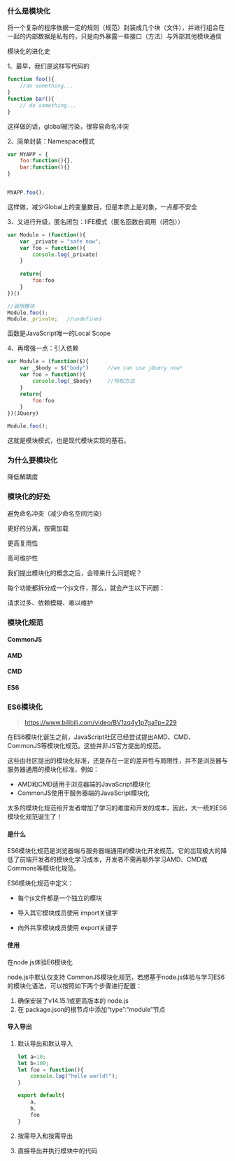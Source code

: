 ### 什么是模块化

将一个复杂的程序依据一定的规则（规范）封装成几个块（文件），并进行组合在一起的内部数据是私有的，只是向外暴露一些接口（方法）与外部其他模块通信



模块化的进化史

1、最早，我们是这样写代码的

```js
function foo(){
	//do something...
}
function bar(){
    // do something...
}
```

这样做的话，global被污染，很容易命名冲突

2、简单封装：Namespace模式

```js
var MYAPP = {
	foo:function(){},
    bar:function(){}
}


MYAPP.foo();
```

这样做，减少Global上的变量数目，但是本质上是对象，一点都不安全

3、又进行升级，匿名闭包：IIFE模式（匿名函数自调用（闭包））

```js
var Module = (function(){
    var _private = "safe now";
    var foo = function(){
        console.log(_private)
    }
    
    return{
        foo:foo
    }
})()

//调用模块
Module.foo();
Module._private;   //undefined
```

函数是JavaScript唯一的Local Scope

4、再增强一点：引入依赖

```js
var Module = (function($){
    var _$body = $("body")		//we can use jQuery now!
    var foo = function(){
        console.log(_$body)     //特权方法
    }
    return{
        foo:foo
    }
})(JQuery)

Module.foo();
```

这就是模块模式，也是现代模块实现的基石。

### 为什么要模块化

降低解耦度

### 模块化的好处

避免命名冲突（减少命名空间污染）

更好的分离，按需加载

更高复用性

高可维护性



我们提出模块化的概念之后，会带来什么问题呢？

每个功能都拆分成一个js文件，那么，就会产生以下问题：

请求过多、依赖模糊、难以维护

### 模块化规范

#### CommonJS

#### AMD

#### CMD

#### ES6

### ES6模块化

> https://www.bilibili.com/video/BV1zq4y1p7ga?p=229

在ES6模块化诞生之前，JavaScript社区已经尝试提出AMD、CMD、CommonJS等模块化规范。这些并非JS官方提出的规范。

这些由社区提出的模块化标准，还是存在一定的差异性与局限性，并不是浏览器与服务器通用的模块化标准，例如：

- AMD和CMD适用于浏览器端的JavaScript模块化
- CommonJS使用于服务器端的JavaScript模块化

太多的模块化规范给开发者增加了学习的难度和开发的成本，因此，大一统的ES6模块化规范诞生了！

#### 是什么

ES6模块化规范是浏览器端与服务器端通用的模块化开发规范。它的岀现极大的降低了前端开发者的模块化学习成本，开发者不需再额外学习AMD、CMD或  Commons等模块化规范。

ES6模块化规范中定义：

- 每个js文件都是一个独立的模块

- 导入其它模块成员使用 import关键字

- 向外共享模块成员使用 export关键字

#### 使用

在node.js体验E6模块化

node.js中默认仅支持 CommonJS模块化规范，若想基于node.js体验与学习ES6的模块化语法，可以按照如下两个步骤进行配置：

1. 确保安装了v14.15.1或更高版本的 node.js
2. 在 package.json的根节点中添加“type”:“module”节点

#### 导入导出

1. 默认导出和默认导入

   ```js
   let a=10;
   let b=100;
   let foo = function(){
       console.log("hello world!");
   }
   
   export default{
       a,
       b,
       foo
   }
   ```

2. 按需导入和按需导出

3. 直接导出并执行模块中的代码






